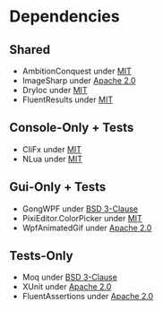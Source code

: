 # Dependencies

## Shared

- AmbitionConquest under [MIT](https://github.com/pleonex/AmbitionConquest/blob/main/LICENSE)
- ImageSharp under [Apache 2.0](https://github.com/SixLabors/ImageSharp/blob/main/LICENSE)
- DryIoc under [MIT](https://github.com/dadhi/DryIoc/blob/master/LICENSE.txt)
- FluentResults under [MIT](https://github.com/altmann/FluentResults/blob/master/LICENSE)

## Console-Only + Tests

- CliFx under [MIT](https://github.com/Tyrrrz/CliFx/blob/master/License.txt)
- NLua under [MIT](https://github.com/NLua/NLua/blob/main/LICENSE)

## Gui-Only + Tests

- GongWPF under [BSD 3-Clause](https://github.com/punker76/gong-wpf-dragdrop/blob/develop/LICENSE)
- PixiEditor.ColorPicker under [MIT](https://github.com/PixiEditor/PixiEditor/blob/master/LICENSE)
- WpfAnimatedGif under [Apache 2.0](https://github.com/XamlAnimatedGif/WpfAnimatedGif/blob/master/LICENSE.txt)

## Tests-Only

- Moq under [BSD 3-Clause](https://raw.githubusercontent.com/moq/moq4/main/License.txt)
- XUnit under [Apache 2.0](https://github.com/xunit/xunit/blob/main/LICENSE)
- FluentAssertions under [Apache 2.0](https://github.com/fluentassertions/fluentassertions/blob/develop/LICENSE)